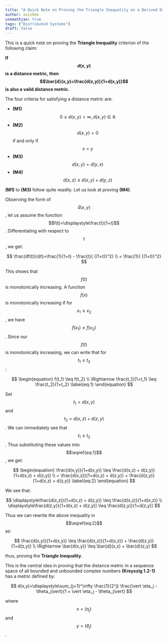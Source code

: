 ```yaml
---
title: "A Quick Note on Proving the Triangle Inequality on a Derived Distance Metric using Monotonicity"
author: avishek
usemathjax: true
tags: ["Distributed Systems"]
draft: false
---
```


This is a quick note on proving the **Triangle Inequality** criterion of the following claim:

**If $$d(x,y)$$ is a distance metric, then $$\bar{d}(x,y)=\frac{d(x,y)}{1+d(x,y)}$$ is also a valid distance metric.**

The four criteria for satisfying a distance metric are:

- **(M1)** $$0 \leq d(x,y)<\infty, d(x,y)\in \mathbb{R}$$
- **(M2)** $$d(x,y)=0$$ if and only if $$x=y$$
- **(M3)** $$d(x,y)=d(y,x)$$
- **(M4)** $$d(x,z) \leq d(x,y) + d(y,z)$$

**(M1)** to **(M3)** follow quite readily. Let us look at proving **(M4)**.

Observing the form of $$\bar{d}(x,y)$$, let us assume the function $$f(t)=\displaystyle\frac{t}{1+t}$$. Differentiating with respect to $$t$$, we get:

$$
\frac{df(t)}{dt}=\frac{1}{1+t} - \frac{t}{ {(1+t)}^2} \\
= \frac{1}{ {(1+t)}^2}
$$

This shows that $$f(t)$$ is monotonically increasing. A function $$f(x)$$ is monotonically increasing if for $$x_1 \leq x_2$$, we have $$f(x_1) \leq f(x_2)$$. Since our $$f(t)$$ is monotonically increasing, we can write that for $$t_1 \leq t_2$$:

$$
\begin{equation}
f(t_1) \leq f(t_2) \\
\Rightarrow \frac{t_1}{1+t_1} \leq \frac{t_2}{1+t_2}
\label{eq:1}
\end{equation}
$$

Set $$t_1=d(x,y)$$ and $$t_2=d(x,z) + d(z,y)$$. We can immediately see that $$t_1 \leq t_2$$. Thus substituting these values into $$\eqref{eq:1}$$, we get:

$$
\begin{equation}
\frac{d(x,y)}{1+d(x,y)} \leq \frac{d(x,z) + d(z,y)}{1+d(x,z) + d(z,y)} \\
= \frac{d(x,z)}{1+d(x,z) + d(z,y)} + \frac{d(z,y)}{1+d(x,z) + d(z,y)}
\label{eq:2}
\end{equation}
$$

We see that:

$$
\displaystyle\frac{d(x,z)}{1+d(x,z) + d(z,y)} \leq \frac{d(x,z)}{1+d(x,z)} \\
\displaystyle\frac{d(z,y)}{1+d(x,z) + d(z,y)} \leq \frac{d(z,y)}{1+d(z,y)}
$$

Thus we can rewrite the above inequality in $$\eqref{eq:2}$$ as:

$$
\frac{d(x,y)}{1+d(x,y)} \leq \frac{d(x,z)}{1+d(x,z)} + \frac{d(z,y)}{1+d(z,y)} \\
\Rightarrow \bar{d(x,y)} \leq \bar{d}(x,z) + \bar{d}(z,y)
$$

thus, proving the **Triangle Inequality**.

This is the central idea in proving that the distance metric in a sequence space of all bounded and unbounded complex numbers **(Kreyszig 1.2-1)** has a metric defined by:

$$
d(x,y)=\displaystyle\sum_{j=1}^\infty \frac{1}{2^j} \frac{\vert \eta_j - \theta_j\vert}{1 + \vert \eta_j - \theta_j\vert}
$$

where $$x=(\eta_j)$$ and $$y=(\theta_j)$$.
